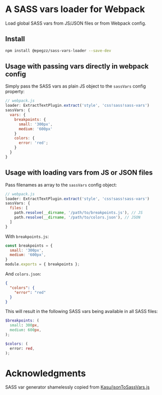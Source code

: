# A SASS vars loader for Webpack

Load global SASS vars from JS/JSON files or from Webpack config.


## Install

```sh
npm install @epegzz/sass-vars-loader --save-dev
```

## Usage with passing vars directly in webpack config

Simply pass the SASS vars as plain JS object to the `sassVars` config property:

```javascript
// webpack.js
loader: ExtractTextPlugin.extract('style', 'css!sass!sass-vars')
sassVars: {
  vars: {
    breakpoints: {
      small: '300px',
      medium: '600px'
    }
    colors: {
      error: 'red'; 
    }
  }
}
```

## Usage with loading vars from JS or JSON files

Pass filenames as array to the `sassVars` config object:


```javascript
// webpack.js
loader: ExtractTextPlugin.extract('style', 'css!sass!sass-vars')
sassVars: {
  files: [
    path.resolve(__dirname, '/path/to/breakpoints.js'), // JS
    path.resolve(__dirname, '/path/to/colors.json'), // JSON
  ]
}
```

With `breakpoints.js`:

```javascript
const breakpoints = {
  small: '300px',
  medium: '600px',
}
module.exports = { breakpoints };
```

And `colors.json`:

```json
{
  "colors": {
    "error": "red"
  }  
}
```

This will result in the following SASS vars being available in all SASS files:

```scss
$breakpoints: (
  small: 300px,
  medium: 600px,
);

$colors: (
  error: red,
);
```


# Acknowledgments

SASS var generator shamelessly copied from [Kasu/jsonToSassVars.js](https://gist.github.com/Kasu/ea4f4861a81e626ea308)
